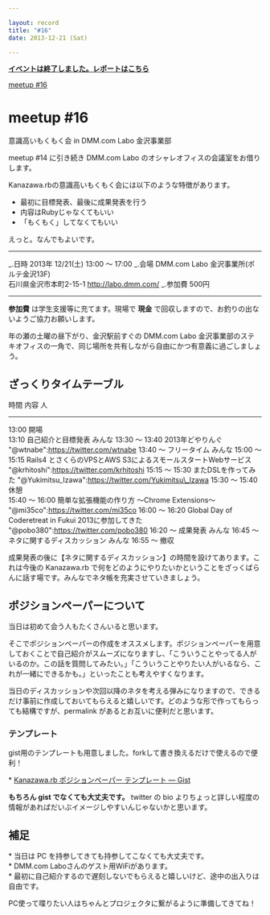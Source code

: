 ```yaml
---

layout: record
title: "#16"
date: 2013-12-21 (Sat)

---
```


<p>
<a href="./report.html"><strong>イベントは終了しました。レポートはこちら</strong></a></p>

<div class="doorkeeper-widget">
<a href="http://kzrb.doorkeeper.jp/events/7389" class="doorkeeper-registration-widget">meetup
#16</a><script src="http://widgets.doorkeeper.jp/w/widget.js" type="text/javascript"></script>

</div>

meetup #16
===========

意識高いもくもく会 in DMM.com Labo 金沢事業部

meetup #14 に引き続き DMM.com Labo
のオシャレオフィスの会議室をお借りします。

Kanazawa.rbの意識高いもくもく会には以下のような特徴があります。

-   最初に目標発表、最後に成果発表を行う
-   内容はRubyじゃなくてもいい
-   「もくもく」してなくてもいい

えっと。なんでもよいです。

  ----------- -----------------------------------------------------
  \_.日時     2013年 12/21(土) 13:00 〜 17:00
  \_.会場     DMM.com Labo 金沢事業所(ポルテ金沢13F)<br>石川県金沢市本町2-15-1 <a href="http://labo.dmm.com/">http://labo.dmm.com/</a>
  \_.参加費   500円
  ----------- -----------------------------------------------------

**参加費** は学生支援等に充てます。現場で **現金**
で回収しますので、お釣りの出ないようご協力お願いします。

年の瀬の土曜の昼下がり、金沢駅前すぐの DMM.com Labo
金沢事業部のステキオフィスの一角で、同じ場所を共有しながら自由にかつ有意義に過ごしましょう。

ざっくりタイムテーブル
----------------------

  時間             内容                                                            人
  ---------------- --------------------------------------------------------------- ----------------------------------------------------------
  13:00            開場                                                            
  13:10            自己紹介と目標発表                                              みんな
  13:30 〜 13:40   2013年どやりんぐ                                                "@wtnabe":https://twitter.com/wtnabe
  13:40 〜         フリータイム                                                    みんな
  15:00 〜 15:15   Rails4 とさくらのVPSとAWS S3によるスモールスタートWebサービス   "@krhitoshi":https://twitter.com/krhitoshi
  15:15 〜 15:30   またDSLを作ってみた                                             "@Yukimitsu\_Izawa":https://twitter.com/Yukimitsu\_Izawa
  15:30 〜 15:40   休憩                                                            
  15:40 〜 16:00   簡単な拡張機能の作り方 〜Chrome Extensions〜                    "@mi35co":https://twitter.com/mi35co
  16:00 〜 16:20   Global Day of Coderetreat in Fukui 2013に参加してきた           "@pobo380":https://twitter.com/pobo380
  16:20 〜         成果発表                                                        みんな
  16:45 〜         ネタに関するディスカッション                                    みんな
  16:55 〜         撤収                                                            

成果発表の後に【ネタに関するディスカッション】の時間を設けてあります。これは今後の
Kanazawa.rb
で何をどのようにやりたいかということをざっくばらんに話す場です。みんなでネタ帳を充実させていきましょう。

ポジションペーパーについて
--------------------------

当日は初めて会う人もたくさんいると思います。

そこでポジションペーパーの作成をオススメします。ポジションペーパーを用意しておくことで自己紹介がスムーズになりますし、「こういうことやってる人がいるのか。この話を質問してみたい。」「こういうことやりたい人がいるなら、これが一緒にできるかも。」といったことも考えやすくなります。

当日のディスカッションや次回以降のネタを考える弾みになりますので、できるだけ事前に作成しておいてもらえると嬉しいです。どのような形で作ってもらっても結構ですが、permalink
があるとお互いに便利だと思います。

### テンプレート

gist用のテンプレートも用意しました。forkして書き換えるだけで使えるので便利！

\* [Kanazawa.rb ポジションペーパー テンプレート —
Gist](https://gist.github.com/5a523ec3180002229a32)

**もちろん gist でなくても大丈夫です。** twitter の bio
よりちょっと詳しい程度の情報があればだいぶイメージしやすいんじゃないかと思います。

補足
----

\* 当日は PC を持参してきても持参してこなくても大丈夫です。\
 \* DMM.com Laboさんのゲスト用WiFiがあります。\
 \*
最初に自己紹介するので遅刻しないでもらえると嬉しいけど、途中の出入りは自由です。

PC使って喋りたい人はちゃんとプロジェクタに繋がるように準備してきてね！
